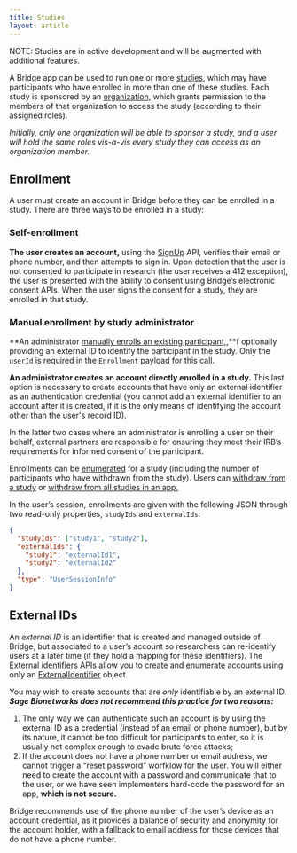 ```yaml
---
title: Studies
layout: article
---
```


<div class="ui message">
  <p>NOTE: Studies are in active development and will be augmented with additional features.</p>
</div>

<div id="toc"></div>

A Bridge app can be used to run one or more [studies](/model-browser.html#Study), which may have participants who have enrolled in more than one of these studies. Each study is sponsored by an [organization,](/articles/v2/authorization.html#organizations) which grants permission to the members of that organization to access the study (according to their assigned roles). 

*Initially, only one organization will be able to sponsor a study, and a user will hold the same roles vis-a-vis every study they can access as an organization member.*

## Enrollment

A user must create an account in Bridge before they can be enrolled in a study. There are three ways to be enrolled in a study:

### Self-enrollment

**The user creates an account,** using the [SignUp](/swagger-ui/index.html#/Authentication/signUp) API, verifies their email or phone number, and then attempts to sign in. Upon detection that the user is not consented to participate in research (the user receives a 412 exception), the user is presented with the ability to consent using Bridge’s electronic consent APIs. When the user signs the consent for a study, they are enrolled in that study.

### Manual enrollment by study administrator

**An administrator [manually enrolls an existing participant,](/swagger-ui/index.html#/Studies/enrollParticipant),**f optionally providing an external ID to identify the participant in the study. Only the `userId` is required in the `Enrollment` payload for this call.

**An administrator creates an account directly enrolled in a study.** This last option is necessary to create accounts that have only an external identifier as an authentication credential (you cannot add an external identifier to an account after it is created, if it is the only means of identifying the account other than the user's record ID).

In the latter two cases where an administrator is enrolling a user on their behalf, external partners are responsible for ensuring they meet their IRB’s requirements for informed consent of the participant.

Enrollments can be [enumerated](/swagger-ui/index.html#/Studies/getEnrollees) for a study (including the number of participants who have withdrawn from the study). Users can [withdraw from a study](/swagger-ui/index.html#/Studies/withdrawParticipant) or [withdraw from all studies in an app.](/swagger-ui/index.html#/Consents/withdrawFromApp)

In the user’s session, enrollments are given with the following JSON through two read-only properties, `studyIds` and `externalIds`:

```json
{
  "studyIds": ["study1", "study2"],
  "externalIds": {
    "study1": "externalId1",
    "study2": "externalId2"
  },
  "type": "UserSessionInfo"
}
```

## External IDs

An *external ID* is an identifier that is created and managed outside of Bridge, but associated to a user’s account so researchers can re-identify users at a later time (if they hold a mapping for these identifiers). The [External  identifiers APIs](/swagger-ui/index.html#/External%20Identifiers) allow you to [create](/swagger-ui/index.html#/External%20Identifiers/createExternalId) and [enumerate](/swagger-ui/index.html#/External%20Identifiers/getExternalIds) accounts using only an [ExternalIdentifier](/model-browser.html#ExternalIdentifier) object. 

You may wish to create accounts that are *only* identifiable by an external ID. ***Sage Bionetworks does not recommend this practice for two reasons:***

1. The only way we can authenticate such an account is by using the external ID as a credential (instead of an email or phone number), but by its nature, it cannot be too difficult for participants to enter, so it is usually not complex enough to evade brute force attacks;
1. If the account does not have a phone number or email address, we cannot trigger a “reset password” worfklow for the user. You will either need to create the account with a password and communicate that to the user, or  we have seen implementers hard-code the password for an app, **which is not secure.**

Bridge recommends use of the phone number of the user’s device as an account credential, as it provides a balance of security and anonymity for the account holder, with a fallback to email address for those devices that do not have a phone number.